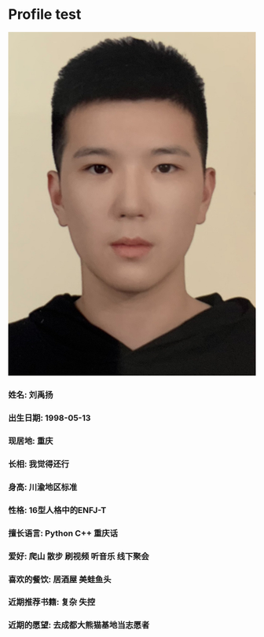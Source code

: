 # Profile test
![Aaron Swartz](https://raw.githubusercontent.com/NonBee98/MarkdownPics/main/IMG_2130.jpg)
### 姓名: 刘禹扬
### 出生日期: 1998-05-13
### 现居地: 重庆
### 长相: 我觉得还行
### 身高: 川渝地区标准
### 性格: 16型人格中的ENFJ-T
### 擅长语言: Python C++ 重庆话
### 爱好: 爬山 散步 刷视频 听音乐 线下聚会
### 喜欢的餐饮: 居酒屋 美蛙鱼头
### 近期推荐书籍: 复杂 失控
### 近期的愿望: 去成都大熊猫基地当志愿者

